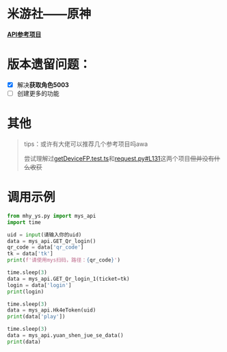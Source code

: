 # 米游社——原神
[**API参考项目**](https://github.com/UIGF-org/mihoyo-api-collect)

# 版本遗留问题：
- [x] 解决**获取角色5003**
- [ ] 创建更多的功能

# 其他
> tips：或许有大佬可以推荐几个参考项目吗awa
> 
> 尝试理解过[getDeviceFP.test.ts](https://github.com/BTMuli/TGAssistant/blob/master/test/getDeviceFP.test.ts)和[request.py#L131](https://github.com/Genshin-bots/gsuid_core/blob/2aff12e8d3b74160dbcb4f4407b7b1f22d82f718/gsuid_core/utils/api/mys/request.py#L131)这两个项目~~但并没有什么收获~~

# 调用示例
~~~python
from mhy_ys.py import mys_api
import time

uid = input(请输入你的uid)
data = mys_api.GET_Qr_login()
qr_code = data['qr_code']
tk = data['tk']
print(f'请使用mys扫码，路径：{qr_code}')

time.sleep(3)
data = mys_api.GET_Qr_login_1(ticket=tk)
login = data['login']
print(login)

time.sleep(3)
data = mys_api.Hk4eToken(uid)
print(data['play'])

time.sleep(3)
data = mys_api.yuan_shen_jue_se_data()
print(data)
~~~
